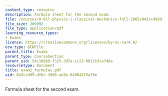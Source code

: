 ```yaml
---
content_type: resource
description: Formula sheet for the second exam.
file: /courses/8-01l-physics-i-classical-mechanics-fall-2005/842ccd99dfbc39d8ae5e649841f5af9e_exam2_formulas.pdf
file_size: 209992
file_type: application/pdf
learning_resource_types:
- Exams
license: https://creativecommons.org/licenses/by-nc-sa/4.0/
ocw_type: OCWFile
parent_title: Exams
parent_type: CourseSection
parent_uid: 54c189b9-f325-3d7a-cc23-001163ca74da
resourcetype: Document
title: exam2_formulas.pdf
uid: 842ccd99-dfbc-39d8-ae5e-649841f5af9e
---
```

Formula sheet for the second exam.